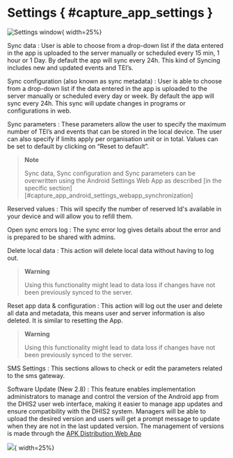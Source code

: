 # Settings { #capture_app_settings }

![Settings window](resources/images/capture-app-image17.png){  width=25%}

Sync data
:	User is able to choose from a drop-down list if the data entered in the app is uploaded to the server manually or scheduled every 15 min, 1 hour or 1 Day. By default the app will sync every 24h. This kind of Syncing includes new and updated events and TEI’s.

Sync configuration (also known as sync metadata)
:	User is able to choose from a drop-down list  if the data entered in the app is uploaded to the server manually or scheduled every day or week. By default the app will sync every 24h.  This sync will update changes in programs or configurations in web.

Sync parameters
: 	These parameters allow the user to specify the maximum number of TEI’s and events that can be stored in the local device. The user can also specify if limits apply per organisation unit or in total. Values can be set to default by clicking on “Reset to default”.

> **Note** 
>
> Sync data, Sync configuration and Sync parameters can be overwritten using the Android Settings Web App as described [in the specific section][#capture_app_android_settings_webapp_synchronization]
>
>

Reserved values
:	This will specify the number of reserved Id's available in your device and will allow you to refill them.

Open sync errors log
:	The sync error log gives details about the error and is prepared to be shared with admins.

Delete local data
:	This action will delete local data without having to log out.

> **Warning** 
>
> Using this functionality might lead to data loss if changes have not been previously synced to the server.
>
>

Reset app data & configuration
:	This action will log out the user and delete all data and metadata, this means user and server information is also deleted. It is similar to resetting the App.

> **Warning** 
>
> Using this functionality might lead to data loss if changes have not been previously synced to the server.
>
>

SMS Settings
:	This sections allows to check or edit the parameters related to the sms gateway.

Software Update (New 2.8)
:	This feature enables implementation administrators to manage and control the version of the Android app from the DHIS2 user web interface, making it easier to manage app updates and ensure compatibility with the DHIS2 system. Managers will be able to upload the desired version and users will get a prompt message to update when they are not in the last updated version. The management of versions is made through the [APK Distribution Web App](#capture_app_apk_distribution_webapp)

![](resources/images/capture-app-image229.png){ width=25%}
